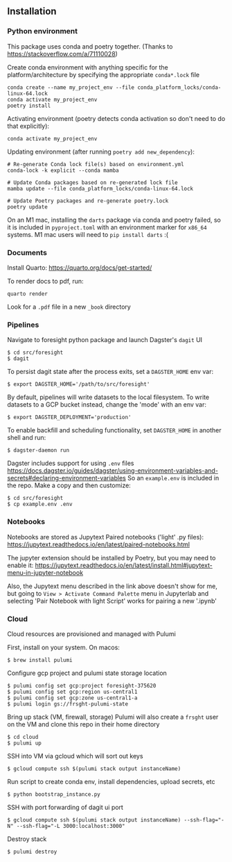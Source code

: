 
## Installation

### Python environment

This package uses conda and poetry together.
(Thanks to https://stackoverflow.com/a/71110028)

Create conda environment with anything specific for the platform/architecture
by specifying the appropriate `conda*.lock` file


```
conda create --name my_project_env --file conda_platform_locks/conda-linux-64.lock
conda activate my_project_env
poetry install
```

Activating environment (poetry detects conda activation so don't need to
do that explicitly):

```
conda activate my_project_env
```

Updating environment (after running `poetry add new_dependency`):
```
# Re-generate Conda lock file(s) based on environment.yml
conda-lock -k explicit --conda mamba

# Update Conda packages based on re-generated lock file
mamba update --file conda_platform_locks/conda-linux-64.lock

# Update Poetry packages and re-generate poetry.lock
poetry update
```

On an M1 mac, installing the `darts` package via conda and poetry failed,
so it is included in `pyproject.toml` with an environment marker for `x86_64`
systems. M1 mac users will need to `pip install darts` :(


### Documents

Install Quarto: https://quarto.org/docs/get-started/

To render docs to pdf, run:
```
quarto render
```
Look for a `.pdf` file in a new `_book` directory


### Pipelines

Navigate to foresight python package and launch Dagster's `dagit` UI
```
$ cd src/foresight
$ dagit
```

To persist dagit state after the process exits, set a `DAGSTER_HOME` env var:
```
$ export DAGSTER_HOME='/path/to/src/foresight'
```

By default, pipelines will write datasets to the local filesystem.
To write datasets to a GCP bucket instead, change the 'mode' with an env var:
```
$ export DAGSTER_DEPLOYMENT='production'
```

To enable backfill and scheduling functionality, set `DAGSTER_HOME`
in another shell and run:
```
$ dagster-daemon run
```

Dagster includes support for using `.env` files
https://docs.dagster.io/guides/dagster/using-environment-variables-and-secrets#declaring-environment-variables
So an `example.env` is included in the repo.
Make a copy and then customize:
```
$ cd src/foresight
$ cp example.env .env
```


### Notebooks

Notebooks are stored as Jupytext Paired notebooks ('light' .py files):
https://jupytext.readthedocs.io/en/latest/paired-notebooks.html

The jupyter extension should be installed by Poetry, but you may
need to enable it: https://jupytext.readthedocs.io/en/latest/install.html#jupytext-menu-in-jupyter-notebook

Also, the Jupytext menu described in the link above doesn't show for me,
but going to `View > Activate Command Palette` menu in Jupyterlab 
and selecting 'Pair Notebook with light Script' works for pairing a new '.ipynb'


###  Cloud

Cloud resources are provisioned and managed with Pulumi

First, install on your system.
On macos:
```
$ brew install pulumi
```

Configure gcp project and pulumi state storage location
```
$ pulumi config set gcp:project foresight-375620
$ pulumi config set gcp:region us-central1
$ pulumi config set gcp:zone us-central1-a
$ pulumi login gs://frsght-pulumi-state
```

Bring up stack (VM, firewall, storage)
Pulumi will also create a `frsght` user on
the VM and clone this repo in their home directory
```
$ cd cloud
$ pulumi up
```

SSH into VM via gcloud which will sort out keys
```
$ gcloud compute ssh $(pulumi stack output instanceName)
```

Run script to create conda env, install dependencies,
upload secrets, etc
```
$ python bootstrap_instance.py
```

SSH with port forwarding of dagit ui port
```
$ gcloud compute ssh $(pulumi stack output instanceName) --ssh-flag="-N" --ssh-flag="-L 3000:localhost:3000"
```

Destroy stack
```
$ pulumi destroy
```
